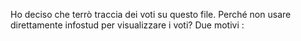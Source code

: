 Ho deciso che terrò traccia dei voti su questo file. 
Perché non usare direttamente infostud per visualizzare i voti? Due motivi : 
